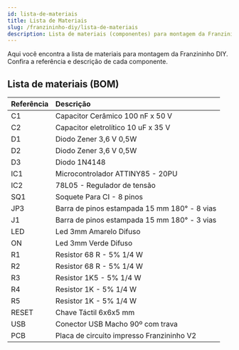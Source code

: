 ```yaml
---
id: lista-de-materiais
title: Lista de Materiais
slug: /franzininho-diy/lista-de-materiais
description: Lista de materiais (componentes) para montagem da Franzininho DIY
---
```


Aqui você encontra a lista de materiais para montagem da Franzininho DIY. Confira a referência e descrição de cada componente. 

## Lista de materiais \(BOM\)

| Referência | Descrição |
| :--- | :--- |
| C1 | Capacitor Cerâmico 100 nF x 50 V |
| C2 | Capacitor eletrolítico 10 uF x 35 V |
| D1 | Diodo Zener 3,6 V 0,5W |
| D2 | Diodo Zener 3,6 V 0,5W |
| D3 | Diodo  1N4148 |
| IC1 | Microcontrolador ATTINY85 - 20PU |
| IC2 | 78L05 - Regulador de tensão |
| SQ1 | Soquete Para CI - 8 pinos |
| JP3 | Barra de pinos estampada 15 mm 180° - 8 vias |
| J1 | Barra de pinos estampada 15 mm 180° - 3 vias |
| LED | Led 3mm Amarelo Difuso |
| ON | Led 3mm Verde Difuso |
| R1 | Resistor 68 R - 5% 1/4 W |
| R2 | Resistor 68 R - 5% 1/4 W |
| R3 | Resistor 1K5 - 5% 1/4 W |
| R4 | Resistor 1K - 5% 1/4 W |
| R5 | Resistor 1K - 5% 1/4 W |
| RESET | Chave Táctil 6x6x5 mm |
| USB | Conector USB Macho 90º com trava |
| PCB | Placa de circuito impresso Franzininho V2 |